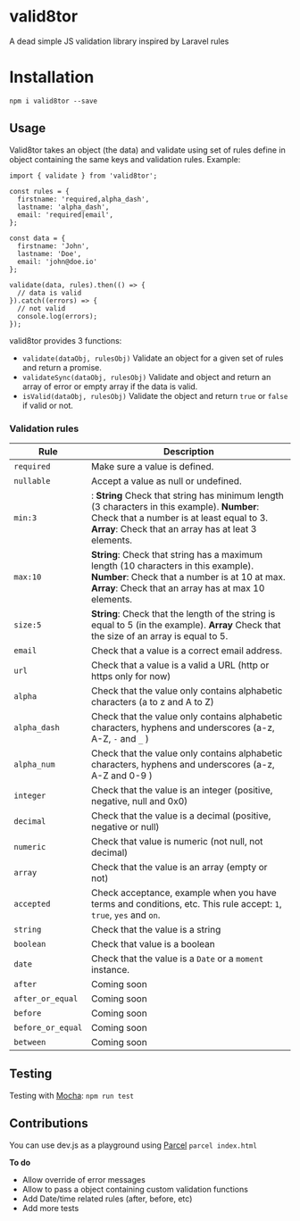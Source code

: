 # valid8tor
A dead simple JS validation library inspired by Laravel rules
# Installation

`npm i valid8tor --save`

## Usage

Valid8tor takes an object (the data) and validate using set of rules define in object containing the same keys and validation rules. Example: 
```
import { validate } from 'valid8tor';

const rules = {
  firstname: 'required,alpha_dash',
  lastname: 'alpha_dash',
  email: 'required|email',
};

const data = {
  firstname: 'John',
  lastname: 'Doe',
  email: 'john@doe.io'
};

validate(data, rules).then(() => {
  // data is valid
}).catch((errors) => {
  // not valid
  console.log(errors);
});
```

valid8tor provides 3 functions:
- `validate(dataObj, rulesObj)` Validate an object for a given set of rules and return a promise.
- `validateSync(dataObj, rulesObj)` Validate and object and return an array of error or empty array if the data is valid.
- `isValid(dataObj, rulesObj)` Validate the object and return `true` or `false` if valid or not.

### Validation rules
| Rule | Description |
|--|--|
| `required` | Make sure a value is defined. |
| `nullable` | Accept a value as null or undefined.
| `min:3` | : **String** Check that string has minimum length (3 characters in this example). **Number**: Check that a number is at least equal to 3. **Array**: Check that an array has at leat 3 elements.|
| `max:10` | **String**: Check that string has a maximum length (10 characters in this example). **Number**: Check that a number is at 10 at max. **Array**: Check that an array has at max 10 elements. |
| `size:5` | **String**: Check that the length of the string is equal to 5 (in the example). **Array** Check that the size of an array is equal to 5.
| `email` | Check that a value is a correct email address.|
| `url` | Check that a value is a valid a URL (http or https only for now)|
| `alpha` | Check that the value only contains alphabetic characters (a to z and A to Z)|
| `alpha_dash` | Check that the value only contains alphabetic characters, hyphens and underscores (a-z, A-Z, `-` and `_` ) |
|  `alpha_num` | Check that the value only contains alphabetic characters, hyphens and underscores (a-z, A-Z and 0-9 )|
| `integer` | Check that the value is an integer (positive, negative,  null and 0x0)|
| `decimal` | Check that the value is a decimal (positive, negative or null) |
| `numeric` | Check that value is numeric (not null, not decimal)|
| `array` | Check that the value is an array (empty or not)|
| `accepted` | Check acceptance, example when you have terms and conditions, etc. This rule accept: `1`, `true`, `yes` and `on`.|
| `string` | Check that the value is a string |
| `boolean` | Check that value is a boolean |
| `date` | Check that the value is a `Date` or a `moment` instance.
| `after` | Coming soon |
| `after_or_equal` |  Coming soon |
| `before` | Coming soon |
| `before_or_equal` | Coming soon |
| `between` | Coming soon |


## Testing

Testing with [Mocha](https://mochajs.org/):
```npm run test```

## Contributions

You can use dev.js as a playground using [Parcel](https://parceljs.org/)
```parcel index.html```

**To do**

- Allow override of error messages
- Allow to pass a object containing custom validation functions
- Add Date/time related rules (after, before, etc)
- Add more tests
